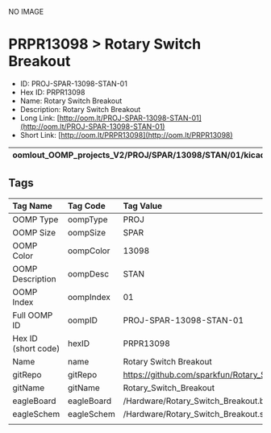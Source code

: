 


  
NO IMAGE  
# PRPR13098 > Rotary Switch Breakout

- ID: PROJ-SPAR-13098-STAN-01
- Hex ID: PRPR13098
- Name: Rotary Switch Breakout
- Description: Rotary Switch Breakout
- Long Link: [http://oom.lt/PROJ-SPAR-13098-STAN-01](http://oom.lt/PROJ-SPAR-13098-STAN-01)
- Short Link: [http://oom.lt/PRPR13098](http://oom.lt/PRPR13098)
  

|oomlout_OOMP_projects_V2/PROJ/SPAR/13098/STAN/01/kicadPcb3dFront.png|oomlout_OOMP_projects_V2/PROJ/SPAR/13098/STAN/01/kicadPcb3dBack.png|oomlout_OOMP_projects_V2/PROJ/SPAR/13098/STAN/01/kicadPcb3d.png||
| :---: | :---: | :---: | :---: |

## Tags
  

|Tag Name|Tag Code|Tag Value|
| :--- | :--- | :--- |
|OOMP Type|oompType|PROJ|
|OOMP Size|oompSize|SPAR|
|OOMP Color|oompColor|13098|
|OOMP Description|oompDesc|STAN|
|OOMP Index|oompIndex|01|
|Full OOMP ID|oompID|PROJ-SPAR-13098-STAN-01|
|Hex ID (short code)|hexID|PRPR13098|
|Name|name|Rotary Switch Breakout|
|gitRepo|gitRepo|https://github.com/sparkfun/Rotary_Switch_Breakout|
|gitName|gitName|Rotary_Switch_Breakout|
|eagleBoard|eagleBoard|/Hardware/Rotary_Switch_Breakout.brd|
|eagleSchem|eagleSchem|/Hardware/Rotary_Switch_Breakout.sch|
||||
